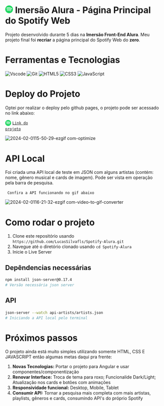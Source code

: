 # <img src="./src/assets/icons/favicon.png" height= 25> Imersão Alura - Página Principal do Spotify Web

Projeto desenvolvido durante 5 dias na **Imersão Front-End Alura**. Meu projeto final foi **recriar** a página principal do Spotify Web do **zero**.


# Ferramentas e Tecnologias

![Vscode](https://img.shields.io/badge/Vscode-007ACC?style=for-the-badge&logo=visual-studio-code&logoColor=white)
![Git](https://img.shields.io/badge/GIT-E44C30?style=for-the-badge&logo=git&logoColor=white)
![HTML5](https://img.shields.io/badge/HTML5-E34F26?style=for-the-badge&logo=html5&logoColor=white)
![CSS3](https://img.shields.io/badge/CSS3-1572B6?style=for-the-badge&logo=css3&logoColor=white)
![JavaScript](https://img.shields.io/badge/JavaScript-F7DF1E?style=for-the-badge&logo=javascript&logoColor=black)

# Deploy do Projeto 
Optei por realizar o deploy pelo github pages, o projeto pode ser acessado no link abaixo:

<img align="center" src="./src/assets/icons/favicon.png" height=19/> <code>[Link do projeto](https://lucassilvafls.github.io/Spotify-Alura/) </code>

![2024-02-0115-50-29-ezgif com-optimize](https://github.com/LucasSilvafls/Spotify-Alura/assets/134730654/2e0c30a1-df91-4ba3-ab56-ce8abe29d88f)

# API Local
Foi criada uma API local de teste em JSON com alguns artistas (contém: nome, gênero musical e cards de imagem). Pode ser vista em operação pela barra de pesquisa.

<code> Confira a API funcionando no gif abaixo </code>

![2024-02-0116-21-32-ezgif com-video-to-gif-converter](https://github.com/LucasSilvafls/Spotify-Alura/assets/134730654/d196951d-94fb-438c-bccd-d412dbf8acb1)
# Como rodar o projeto

1. Clone este repositório usando `https://github.com/LucasSilvafls/Spotify-Alura.git`
2. Navegue até o diretório clonado usando `cd Spotify-Alura`
3. Inicie o Live Server

## Depêndencias necessárias
```bash
npm install json-server@0.17.4
# Versão necessária json server
```

## API
```bash
json-server --watch api-artists/artists.json
# Iniciando a API local pelo terminal
```
# Próximos passos
O projeto ainda está muito simples utilizando somente HTML, CSS E JAVASCRIPT então algumas metas daqui pra frente:
1. **Novas Tecnologias:** Portar o projeto para Angular e usar componentes/componentização
2. **Renovar Interface:** Troca de tema para roxo; Funcionalide Dark/Light; Atualização nos cards e botões com animações
3. **Responsividade funcional:** Desktop, Mobile, Tablet
4. **Consumir API:** Tornar a pesquisa mais completa com mais artistas, playlists, gêneros e cards, consumindo API's do próprio Spotify
